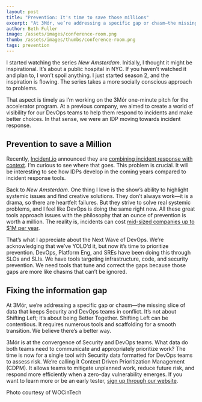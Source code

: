 ```yaml
---
layout: post
title: "Prevention: It's time to save those millions"
excerpt: "At 3Mór, we’re addressing a specific gap or chasm—the missing slice of data that keeps Security and DevOps teams in conflict. It’s not about Shifting Left; it’s about being Better Together. Shifting Left can be contentious. It requires numerous tools and scaffolding for a smooth transition. We believe there’s a better way."
author: Beth Fuller
image: /assets/images/conference-room.png
thumb: /assets/images/thumbs/conference-room.png
tags: prevention
---
```


I started watching the series *New Amsterdam*. Initially, I thought it might be inspirational. It’s about a public hospital in NYC. If you haven’t watched it and plan to, I won’t spoil anything. I just started season 2, and the inspiration is flowing. The series takes a more socially conscious approach to problems.

That aspect is timely as I’m working on the 3Mór one-minute pitch for the accelerator program. At a previous company, we aimed to create a world of visibility for our DevOps teams to help them respond to incidents and make better choices. In that sense, we were an IDP moving towards incident response.

## Prevention to save a Million

Recently, [Incident.io](http://Incident.io) announced they are [combining incident response with context](https://incident.io/blog/a-new-era-for-catalog). I’m curious to see where that goes. This problem is crucial. It will be interesting to see how IDPs develop in the coming years compared to incident response tools.

Back to *New Amsterdam*. One thing I love is the show’s ability to highlight systemic issues and find creative solutions. They don’t always work—it is a drama, so there are heartfelt failures. But they strive to solve real systemic problems, and I feel like DevOps is doing the same right now. All these great tools approach issues with the philosophy that an ounce of prevention is worth a million. The reality is, incidents can cost [mid-sized companies up to $1M per year](https://devops.com/real-cost-downtime/).

That’s what I appreciate about the Next Wave of DevOps. We’re acknowledging that we’ve YOLO’d it, but now it’s time to prioritize prevention. DevOps, Platform Eng, and SREs have been doing this through SLOs and SLIs. We have tools targeting infrastructure, code, and security prevention. We need tools that tune and correct the gaps because those gaps are more like chasms that can’t be ignored.

## Fixing the information gap

At 3Mór, we’re addressing a specific gap or chasm—the missing slice of data that keeps Security and DevOps teams in conflict. It’s not about Shifting Left; it’s about being Better Together. Shifting Left can be contentious. It requires numerous tools and scaffolding for a smooth transition. We believe there’s a better way.

3Mór is at the convergence of Security and DevOps teams. What data do both teams need to communicate and appropriately prioritize work? The time is now for a single tool with Security data formatted for DevOps teams to assess risk. We’re calling it Context Driven Prioritization Management (CDPM). It allows teams to mitigate unplanned work, reduce future risk, and respond more efficiently when a zero-day vulnerability emerges. If you want to learn more or be an early tester, [sign up through our website](https://3mor.io/).

Photo courtesy of WOCinTech
